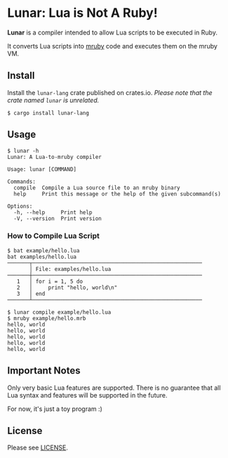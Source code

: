 # Lunar: Lua is Not A Ruby!

**Lunar** is a compiler intended to allow Lua scripts to be executed in Ruby.

It converts Lua scripts into [mruby](https://mruby.org/) code and executes them on the mruby VM.

## Install

Install the `lunar-lang` crate published on crates.io. _Please note that the crate named `lunar` is unrelated._

```console
$ cargo install lunar-lang
```

## Usage

```console
$ lunar -h
Lunar: A Lua-to-mruby compiler

Usage: lunar [COMMAND]

Commands:
  compile  Compile a Lua source file to an mruby binary
  help     Print this message or the help of the given subcommand(s)

Options:
  -h, --help     Print help
  -V, --version  Print version
```

### How to Compile Lua Script

```console
$ bat example/hello.lua
bat examples/hello.lua
───────┬──────────────────────────────────────────────────────
       │ File: examples/hello.lua
───────┼──────────────────────────────────────────────────────
   1   │ for i = 1, 5 do
   2   │     print "hello, world\n"
   3   │ end
───────┴──────────────────────────────────────────────────────

$ lunar compile example/hello.lua
$ mruby example/hello.mrb
hello, world
hello, world
hello, world
hello, world
hello, world
```

## Important Notes

Only very basic Lua features are supported. There is no guarantee that all Lua syntax and features will be supported in the future.

For now, it's just a toy program :)

## License

Please see [LICENSE](https://www.google.com/search?q=./LICENSE).